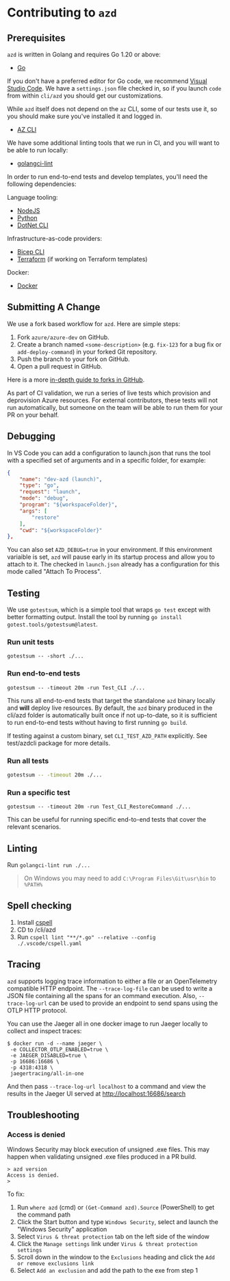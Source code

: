 # Contributing to `azd`

## Prerequisites

`azd` is written in Golang and requires Go 1.20 or above:

- [Go](https://go.dev/dl/)

If you don't have a preferred editor for Go code, we recommend [Visual Studio Code](https://code.visualstudio.com/Download).
We have a `settings.json` file checked in, so if you launch `code` from within `cli/azd` you should get our customizations.

While `azd` itself does not depend on the `az` CLI, some of our tests use it, so you should make sure you've installed it
and logged in.

- [AZ CLI](https://docs.microsoft.com/cli/azure/)

We have some additional linting tools that we run in CI, and you will want to be able to run locally:

- [golangci-lint](https://golangci-lint.run/usage/install/#local-installation)

In order to run end-to-end tests and develop templates, you'll need the following dependencies:

Language tooling:

- [NodeJS](https://nodejs.org/en/download/)
- [Python](https://www.python.org/downloads)
- [DotNet CLI](https://get.dot.net)

Infrastructure-as-code providers:

- [Bicep CLI](https://aka.ms/bicep-install)
- [Terraform](https://learn.hashicorp.com/tutorials/terraform/install-cli) (if working on Terraform templates)

Docker:

- [Docker](https://docs.docker.com/desktop/#download-and-install)

## Submitting A Change

We use a fork based workflow for `azd`. Here are simple steps:

1. Fork `azure/azure-dev` on GitHub.
2. Create a branch named `<some-description>` (e.g. `fix-123` for a bug fix or `add-deploy-command`) in your forked Git
   repository.
3. Push the branch to your fork on GitHub.
4. Open a pull request in GitHub.

Here is a more [in-depth guide to forks in GitHub](https://guides.github.com/activities/forking/).

As part of CI validation, we run a series of live tests which provision and deprovision Azure resources. For external
contributors, these tests will not run automatically, but someone on the team will be able to run them for your PR on your
behalf.

## Debugging

In VS Code you can add a configuration to launch.json that runs the tool with a specified set of arguments and in a specific 
folder, for example:

```json
{
    "name": "dev-azd (launch)",
    "type": "go",
    "request": "launch",
    "mode": "debug",
    "program": "${workspaceFolder}",
    "args": [
        "restore"
    ],
    "cwd": "${workspaceFolder}"
},
```

You can also set `AZD_DEBUG=true` in your environment. If this environment variaible is set, `azd` will pause early in its
startup process and allow you to attach to it. The checked in `launch.json` already has a configuration for this mode called
"Attach To Process".

## Testing

We use `gotestsum`, which is a simple tool that wraps `go test` except with better formatting output. Install the tool by
running `go install gotest.tools/gotestsum@latest`.

### Run unit tests

`gotestsum -- -short ./...`

### Run end-to-end tests

`gotestsum -- -timeout 20m -run Test_CLI ./...`

This runs all end-to-end tests that target the standalone `azd` binary locally and **will** deploy live resources.
By default, the `azd` binary produced in the cli/azd folder is automatically built once if not up-to-date,
so it is sufficient to run end-to-end tests without having to first running `go build`.

If testing against a custom binary, set `CLI_TEST_AZD_PATH` explicitly. See test/azdcli package for more details.

### Run all tests

```bash
gotestsum -- -timeout 20m ./...
```

### Run a specific test

`gotestsum -- -timeout 20m -run Test_CLI_RestoreCommand ./...`

This can be useful for running specific end-to-end tests that cover the relevant scenarios.

## Linting

Run `golangci-lint run ./...`

> On Windows you may need to add `C:\Program Files\Git\usr\bin` to `%PATH%`

## Spell checking

1. Install [cspell](https://cspell.org/)
2. CD to /cli/azd
3. Run `cspell lint "**/*.go" --relative --config ./.vscode/cspell.yaml`

## Tracing

`azd` supports logging trace information to either a file or an OpenTelemetry compatible HTTP endpoint. The
`--trace-log-file` can be used to write a JSON file containing all the spans for an command execution. Also,
`--trace-log-url` can be used to provide an endpoint to send spans using the OTLP HTTP protocol.

You can use the Jaeger all in one docker image to run Jaeger locally to collect and inspect traces:

```
$ docker run -d --name jaeger \
 -e COLLECTOR_OTLP_ENABLED=true \
 -e JAEGER_DISABLED=true \
 -p 16686:16686 \
 -p 4318:4318 \
 jaegertracing/all-in-one
```

And then pass `--trace-log-url localhost` to a command and view the results in the Jaeger UI served at
[http://localhost:16686/search](http://localhost:16686/search)

## Troubleshooting

### Access is denied

Windows Security may block execution of unsigned .exe files. This may happen when validating unsigned .exe files produced in
a PR build.

```
> azd version
Access is denied.
>
```

To fix:

1. Run `where azd` (cmd) or `(Get-Command azd).Source` (PowerShell) to get the command path
1. Click the Start button and type `Windows Security`, select and launch the "Windows Security" application
1. Select `Virus & threat protection` tab on the left side of the window
1. Click the `Manage settings` link under `Virus & threat protection settings`
1. Scroll down in the window to the `Exclusions` heading and click the `Add or remove exclusions link`
1. Select `Add an exclusion` and add the path to the exe from step 1
